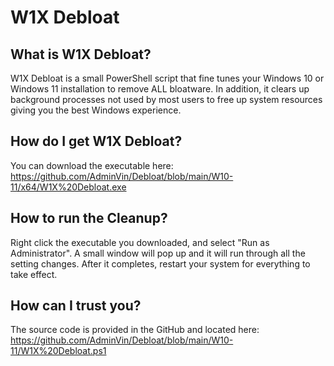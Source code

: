 # W1X Debloat


## What is W1X Debloat?
W1X Debloat is a small PowerShell script that fine tunes your Windows 10 or Windows 11 installation to remove ALL bloatware.  In addition, it clears up background processes not used by most users to free up system resources giving you the best Windows experience.

## How do I get W1X Debloat?
You can download the executable here: https://github.com/AdminVin/Debloat/blob/main/W10-11/x64/W1X%20Debloat.exe

## How to run the Cleanup?
Right click the executable you downloaded, and select "Run as Administrator".  A small window will pop up and it will run through all the setting changes.  After it completes, restart your system for everything to take effect.

## How can I trust you?
The source code is provided in the GitHub and located here: https://github.com/AdminVin/Debloat/blob/main/W10-11/W1X%20Debloat.ps1